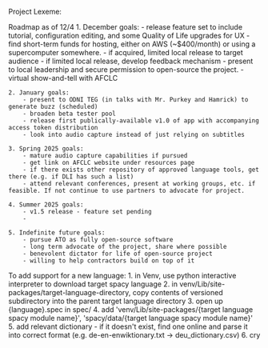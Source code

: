 Project Lexeme:

Roadmap as of 12/4
	1. December goals:
		- release feature set to include tutorial, configuration editing, and some Quality of Life upgrades for UX
		- find short-term funds for hosting, either on AWS (~$400/month) or using a supercomputer somewhere.
			- if acquired, limited local release to target audience
				- if limited local release, develop feedback mechanism 
		- present to local leadership and secure permission to open-source the project.
		- virtual show-and-tell with AFCLC 

	2. January goals:
		- present to ODNI TEG (in talks with Mr. Purkey and Hamrick) to generate buzz (scheduled)
		- broaden beta tester pool
		- release first publically-available v1.0 of app with accompanying access token distribution
		- look into audio capture instead of just relying on subtitles

	3. Spring 2025 goals:
		- mature audio capture capabilities if pursued
		- get link on AFCLC website under resources page
		- if there exists other repository of approved language tools, get there (e.g. if DLI has such a list)
		- attend relevant conferences, present at working groups, etc. if feasible. If not continue to use partners to advocate for project.
	
	4. Summer 2025 goals:
		- v1.5 release - feature set pending
		- 

	5. Indefinite future goals:
		- pursue ATO as fully open-source software
		- long term advocate of the project, share where possible
		- benevolent dictator for life of open-source project 
		- willing to help contractors build on top of it
	

To add support for a new language:
	1. in Venv, use python interactive interpreter to download target spacy language
	2. in venv/Lib/site-packages/target-language-directory, copy contents of versioned subdirectory into the parent target language directory
	3. open up {language}.spec in spec/
	4. add 'venv/Lib/site-packages/{target language spacy module name}', 'spacy/data/{target language spacy module name}'
	5. add relevant dictionary - if it doesn't exist, find one online and parse it into correct format (e.g. de-en-enwiktionary.txt -> deu_dictionary.csv)
	6. cry